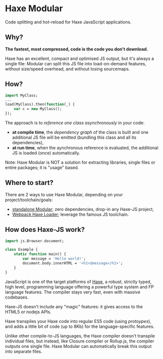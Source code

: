 # Haxe Modular

Code splitting and hot-reload for Haxe JavaScript applications.

## Why?

**The fastest, most compressed, code is the code you don't download.**

Haxe has an excellent, compact and optimised JS output, but it's always a single file:
Modular can split this JS file into load-on-demand features, without size/speed overhead,
and without losing sourcemaps.

## How?

```haxe
import MyClass;
...
load(MyClass).then(function(_) {
	var c = new MyClass();
});
```

The approach is to *reference one class asynchronously* in your code:

- **at compile time**, the *dependency graph* of the class is built and one additional JS
file will be emitted (bundling this class and all its dependencies),
- **at run time**, when the aynchronous reference is evaluated, the additional JS is
loaded (once) automatically.

Note: Haxe Modular is NOT a solution for extracting libraries, single files or
entire packages; it is "usage" based.

## Where to start?

There are 2 ways to use Haxe Modular, depending on your project/toolchain/goals:

- [standalone Modular](doc/start.md); zero dependencies, drop-in any Haxe-JS project,
- [Webpack Haxe Loader](https://github.com/jasononeil/webpack-haxe-loader); leverage the famous JS toolchain.

## How does Haxe-JS work?

```haxe
import js.Browser.document;

class Example {
	static function main() {
		var message = 'Hello world!';
		document.body.innerHTML = '<h1>$message</h1>';
	}
}
```

JavaScript is one of the target platforms of
[Haxe](http://haxe.org/documentation/introduction/language-introduction.html),
a robust, strictly typed, high level, programming language offering a powerful type system
and FP language features. The compiler stays very fast, even with massive codebases.

Haxe-JS doesn't include any "magic" features: it gives access to the HTML5 or nodejs APIs.

Haxe transpiles your Haxe code into regular ES5 code (using *protoypes*), and adds a little
bit of code (up to 8Kb) for the language-specific features.

Unlike other compile-to-JS languages, the Haxe compiler doesn't transpile individual files,
but instead, like Closure compiler or Rollup.js, the compiler outputs one single file.
Haxe Modular can automatically break this output into separate files.
